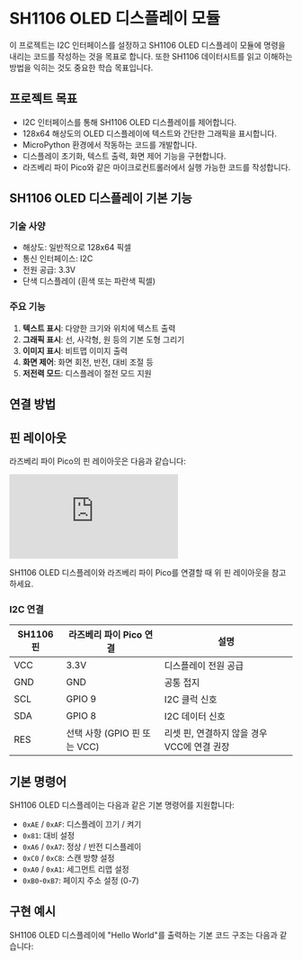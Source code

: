 # SH1106 OLED 디스플레이 모듈

이 프로젝트는 I2C 인터페이스를 설정하고 SH1106 OLED 디스플레이 모듈에 명령을 내리는 코드를 작성하는 것을 목표로 합니다.
또한 SH1106 데이터시트를 읽고 이해하는 방법을 익히는 것도 중요한 학습 목표입니다.

## 프로젝트 목표
- I2C 인터페이스를 통해 SH1106 OLED 디스플레이를 제어합니다.
- 128x64 해상도의 OLED 디스플레이에 텍스트와 간단한 그래픽을 표시합니다.
- MicroPython 환경에서 작동하는 코드를 개발합니다.
- 디스플레이 초기화, 텍스트 출력, 화면 제어 기능을 구현합니다.
- 라즈베리 파이 Pico와 같은 마이크로컨트롤러에서 실행 가능한 코드를 작성합니다.

## SH1106 OLED 디스플레이 기본 기능

### 기술 사양
- 해상도: 일반적으로 128x64 픽셀
- 통신 인터페이스: I2C
- 전원 공급: 3.3V
- 단색 디스플레이 (흰색 또는 파란색 픽셀)

### 주요 기능
1. **텍스트 표시**: 다양한 크기와 위치에 텍스트 출력
2. **그래픽 표시**: 선, 사각형, 원 등의 기본 도형 그리기
3. **이미지 표시**: 비트맵 이미지 출력
4. **화면 제어**: 화면 회전, 반전, 대비 조절 등
5. **저전력 모드**: 디스플레이 절전 모드 지원

## 연결 방법
## 핀 레이아웃

라즈베리 파이 Pico의 핀 레이아웃은 다음과 같습니다:

![Raspberry Pi Pico 핀 레이아웃](https://datasheets.raspberrypi.com/pico/Pico-R3-A4-Pinout.pdf)

SH1106 OLED 디스플레이와 라즈베리 파이 Pico를 연결할 때 위 핀 레이아웃을 참고하세요.

### I2C 연결
| SH1106 핀 | 라즈베리 파이 Pico 연결       | 설명                              |
|-----------|--------------------------|----------------------------------|
| VCC       | 3.3V                     | 디스플레이 전원 공급                  |
| GND       | GND                      | 공통 접지                          |
| SCL       | GPIO 9                   | I2C 클럭 신호                      |
| SDA       | GPIO 8                   | I2C 데이터 신호                     |
| RES       | 선택 사항 (GPIO 핀 또는 VCC) | 리셋 핀, 연결하지 않을 경우 VCC에 연결 권장 |


## 기본 명령어

SH1106 OLED 디스플레이는 다음과 같은 기본 명령어를 지원합니다:

- `0xAE` / `0xAF`: 디스플레이 끄기 / 켜기
- `0x81`: 대비 설정
- `0xA6` / `0xA7`: 정상 / 반전 디스플레이
- `0xC0` / `0xC8`: 스캔 방향 설정
- `0xA0` / `0xA1`: 세그먼트 리맵 설정
- `0xB0`-`0xB7`: 페이지 주소 설정 (0-7)

## 구현 예시

SH1106 OLED 디스플레이에 "Hello World"를 출력하는 기본 코드 구조는 다음과 같습니다:
